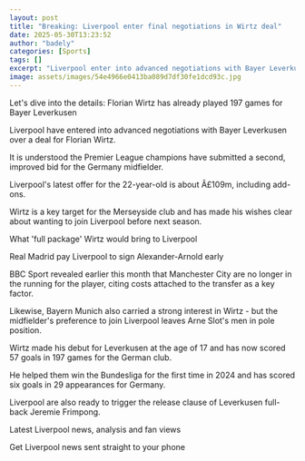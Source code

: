 ```yaml
---
layout: post
title: "Breaking: Liverpool enter final negotiations in Wirtz deal"
date: 2025-05-30T13:23:52
author: "badely"
categories: [Sports]
tags: []
excerpt: "Liverpool enter into advanced negotiations with Bayer Leverkusen over a deal for Germany winger Florian Wirtz."
image: assets/images/54e4966e0413ba089d7df30fe1dcd93c.jpg
---
```


Let's dive into the details: Florian Wirtz has already played 197 games for Bayer Leverkusen

Liverpool have entered into advanced negotiations with Bayer Leverkusen over a deal for Florian Wirtz.

It is understood the Premier League champions have submitted a second, improved bid for the Germany midfielder.

Liverpool's latest offer for the 22-year-old is about Â£109m, including add-ons.

Wirtz is a key target for the Merseyside club and has made his wishes clear about wanting to join Liverpool before next season.

What 'full package' Wirtz would bring to Liverpool

Real Madrid pay Liverpool to sign Alexander-Arnold early

BBC Sport revealed earlier this month that Manchester City are no longer in the running for the player, citing costs attached to the transfer as a key factor.

Likewise, Bayern Munich also carried a strong interest in Wirtz - but the midfielder's preference to join Liverpool leaves Arne Slot's men in pole position.

Wirtz made his debut for Leverkusen at the age of 17 and has now scored 57 goals in 197 games for the German club.

He helped them win the Bundesliga for the first time in 2024 and has scored six goals in 29 appearances for Germany.

Liverpool are also ready to trigger the release clause of Leverkusen full-back Jeremie Frimpong.

Latest Liverpool news, analysis and fan views

Get Liverpool news sent straight to your phone

